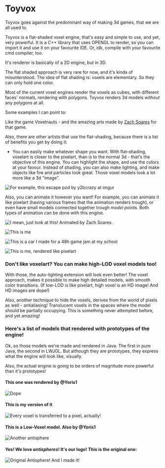# Toyvox

Toyvox goes against the predominant way of making 3d games, that we are all used to.

Toyvox is a flat-shaded voxel engine, that's easy and simple to use, and yet, very powerful.
It is a *C++* library that uses OPENGL to render, so you can import it and use it on your favourite IDE. Or, idk, compile with your favourite cmd compiler, too.

It's renderer is basically of a 2D engine, but in 3D.

The flat shaded approach is very rare for now, and it's kinda of misunterstood.
The idea of flat shading is: voxels are elementary. So they can only hold one color.

Most of the current voxel engines render the voxels as cubes, with different faces' normals, rendering with polygons.
Toyvox renders 3d models *without* any polygons at all.

Some examples I can point to:

Like the game Voxelnauts - and the amazing arts made by [Zach Soares](https://www.zsinked.com/) for that game.

Also, there are other artists that use the flat-shading, because there is a list of benefits you get by doing it:

* You can easily make whatever shape you want. With flat-shading, voxelart is closer to the pixelart, than is to the normal 3d - that's the objective of this engine. You can highlight the shape, and use the colors at your favour. Instead of shading, you can also make lighting, and make objects like fire and particles look great. Those voxel models look a lot more like a 3d "image".

![For example, this escape pod by y2bcrazy at imgur](https://i.imgur.com/HYzIikB.gif|width=100)

Also, you can animate it however you want! For example, you can animate it like pixelart (having various frames that the animation renders trough), or even have small models connected together trough *model points*. Both types of animation can be done with this engine.

![I mean, just look at this! Animated by Zach Soares.](https://i.pinimg.com/originals/47/04/97/470497843635a32fb5ecb9bd068a5310.gif)

![This is me](https://media.discordapp.net/attachments/557838269648338944/668843369660940308/eu2.gif?width=400&height=202)

![This is a car I made for a 48h game jam at my school](https://media.discordapp.net/attachments/557838269648338944/668841452855361540/multirotate.gif?width=400&height=202)

![This is me, rendered like pixelart](https://media.discordapp.net/attachments/557838269648338944/668843449499385886/eu_andando.gif?width=400&height=202)

### Don't like voxelart? You can make high-LOD voxel models too!

With those, the auto-lighting extension will look even better! The voxel approach, makes it possible to make high detailed models, with smooth color transitions. (If low-LOD is like pixelart, high voxel is an HD image! And HD images are dope!)

Also, another technique to hide the voxels, derives from the world of pixels as well - antialiasing! Translucent voxels in the spaces where the model should be partially occupying. This is something never attempted before, and yet amazing!

### Here's a list of models that rendered with prototypes of the engine!

Ok, so those models we're made and rendered in Java. The first in pure Java, the second in LWJGL.
But although they are prototypes, they express what the engine will look like, visually.

Also, the actual engine is going to be orders of magnitude more powerful than it's prototypes!

#### This one was rendered by @Yoris1
![Dope](https://i.gyazo.com/fd778387e6c269da87fe87d4aebcfff6.gif|width=200)

#### This is my version of it
![Every voxel is transferred to a pixel, actually!](https://i.gyazo.com/6dc483c0f3dd406b2d59136daceea31c.gif)

#### This is a Low-Voxel model. Also by @Yoris1
![Another antisphere](https://media.discordapp.net/attachments/557838269648338944/560217648202514462/unknown.png?width=400&height=227)

#### Yes! We love *antispheres*! It's our logo! This is the original one:
![Original Antisphere! And I made it!](https://media.discordapp.net/attachments/557838269648338944/557840245945794580/JPEG_20190319_082404.jpg?width=300&height=300)
